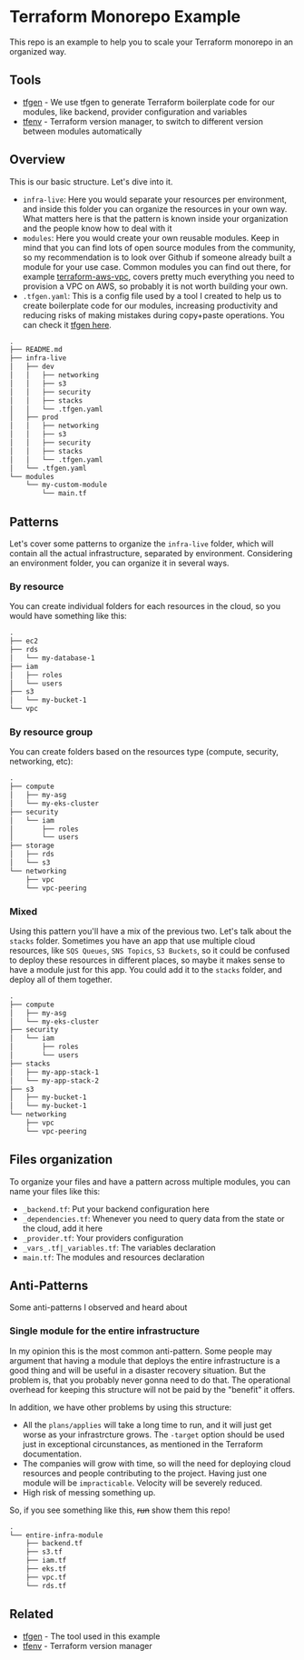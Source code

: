 # Terraform Monorepo Example

This repo is an example to help you to scale your Terraform monorepo in an organized way.

## Tools

- [tfgen](https://github.com/refl3ction/tfgen) - We use tfgen to generate Terraform boilerplate code for our modules, like backend, provider configuration and variables
- [tfenv](https://github.com/tfutils/tfenv) - Terraform version manager, to switch to different version between modules automatically

## Overview

This is our basic structure. Let's dive into it.

- `infra-live`: Here you would separate your resources per environment, and inside this folder you can organize the resources in your own way. What matters here is that the pattern is known inside your organization and the people know how to deal with it
- `modules`: Here you would create your own reusable modules. Keep in mind that you can find lots of open source modules from the community, so my recommendation is to look over Github if someone already built a module for your use case. Common modules you can find out there, for example [terraform-aws-vpc](https://registry.terraform.io/modules/terraform-aws-modules/vpc/aws/latest), covers pretty much everything you need to provision a VPC on AWS, so probably it is not worth building your own.
- `.tfgen.yaml`: This is a config file used by a tool I created to help us to create boilerplate code for our modules, increasing productivity and reducing risks of making mistakes during copy+paste operations. You can check it [tfgen here](https://github.com/refl3ction/tfgen).

```md
.
├── README.md
├── infra-live
│   ├── dev
│   │   ├── networking
│   │   ├── s3
│   │   ├── security
│   │   ├── stacks
│   │   └── .tfgen.yaml
│   ├── prod
│   │   ├── networking
│   │   ├── s3
│   │   ├── security
│   │   ├── stacks
│   │   └── .tfgen.yaml
│   └── .tfgen.yaml
└── modules
    └── my-custom-module
        └── main.tf
```

## Patterns

Let's cover some patterns to organize the `infra-live` folder, which will contain all the actual infrastructure, separated by environment. Considering an environment folder, you can organize it in several ways.

### By resource

You can create individual folders for each resources in the cloud, so you would have something like this:

```txt
.
├── ec2
├── rds
│   └── my-database-1
├── iam
│   ├── roles
│   └── users
├── s3
│   └── my-bucket-1
└── vpc
```

### By resource group

You can create folders based on the resources type (compute, security, networking, etc):

```txt
.
├── compute
│   ├── my-asg
│   └── my-eks-cluster
├── security
│   └── iam
│       ├── roles
│       └── users
├── storage
│   ├── rds
│   └── s3
└── networking
    ├── vpc
    └── vpc-peering
```

### Mixed

Using this pattern you'll have a mix of the previous two. Let's talk about the `stacks` folder. Sometimes you have an app that use multiple cloud resources, like `SQS Queues`, `SNS Topics`, `S3 Buckets`, so it could be confused to deploy these resources in different places, so maybe it makes sense to have a module just for this app. You could add it to the `stacks` folder, and deploy all of them together.

```txt
.
├── compute
│   ├── my-asg
│   └── my-eks-cluster
├── security
│   └── iam
│       ├── roles
│       └── users
├── stacks
│   ├── my-app-stack-1
│   └── my-app-stack-2
├── s3
│   ├── my-bucket-1
│   └── my-bucket-1
└── networking
    ├── vpc
    └── vpc-peering
```

## Files organization

To organize your files and have a pattern across multiple modules, you can name your files like this:

- `_backend.tf`: Put your backend configuration here
- `_dependencies.tf`: Whenever you need to query data from the state or the cloud, add it here
- `_provider.tf`: Your providers configuration
- `_vars_.tf|_variables.tf`: The variables declaration
- `main.tf`: The modules and resources declaration

## Anti-Patterns

Some anti-patterns I observed and heard about

### Single module for the entire infrastructure

In my opinion this is the most common anti-pattern. Some people may argument that having a module that deploys the entire infrastructure is a good thing and will be useful in a disaster recovery situation. But the problem is, that you probably never gonna need to do that. The operational overhead for keeping this structure will not be paid by the "benefit" it offers.

In addition, we have other problems by using this structure:

- All the `plans/applies` will take a long time to run, and it will just get worse as your infrastrcture grows. The `-target` option should be used just in exceptional circunstances, as mentioned in the Terraform documentation.
- The companies will grow with time, so will the need for deploying cloud resources and people contributing to the project. Having just one module will be `impracticable`. Velocity will be severely reduced.
- High risk of messing something up.

So, if you see something like this, ~~run~~ show them this repo!

```txt
.
└── entire-infra-module
    ├── backend.tf
    ├── s3.tf
    ├── iam.tf
    ├── eks.tf
    ├── vpc.tf
    └── rds.tf
```

## Related

- [tfgen](https://github.com/refl3ction/tfgen) - The tool used in this example
- [tfenv](https://github.com/tfutils/tfenv) - Terraform version manager
